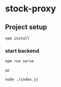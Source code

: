 # stock-proxy

## Project setup
```
npm install
```

### start backend
```
npm run serve
```

or

```
node ./index.js
```

